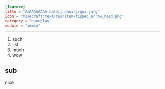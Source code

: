 ```toml
[feature]
title = "AAAAAAAAAA bafeij oaoiajrgoi jarg"
icon = "minecraft:textures/item/tipped_arrow_head.png"
category = "gameplay"
module = "admin"
```
---

1. such
2. list
3. much
4. wow

## sub

nice
